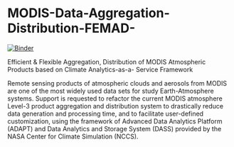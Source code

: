 # MODIS-Data-Aggregation-Distribution-FEMAD-

[![Binder](https://binder.pangeo.io/badge.svg)](https://binder.pangeo.io/v2/gh/saviokay/MODIS-Data-Aggregation-And-Distribution/master)

Efficient &amp; Flexible Aggregation, Distribution of MODIS Atmospheric Products based on Climate Analytics-as-a- Service Framework

Remote sensing products of atmospheric clouds and aerosols from MODIS are one of the most widely used data sets for study Earth-Atmosphere systems. Support is requested to refactor the current MODIS atmosphere Level-3 product aggregation and distribution system to drastically reduce data generation and processing time, and to facilitate user-defined customization, using the framework of Advanced Data Analytics Platform (ADAPT) and Data Analytics and Storage System (DASS) provided by the NASA Center for Climate Simulation (NCCS).
